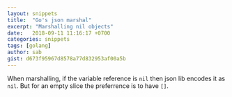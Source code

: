 ```yaml
---
layout: snippets
title:  "Go's json marshal"
excerpt: "Marshalling nil objects"
date:   2018-09-11 11:16:17 +0700
categories: snippets
tags: [golang]
author: sab
gist: d673f95967d8578a77d832953af00a5b
---
```


When marshalling, if the variable reference is `nil` then json lib encodes it as
`nil`.  But for an empty slice the preferrence is to have `[]`.
